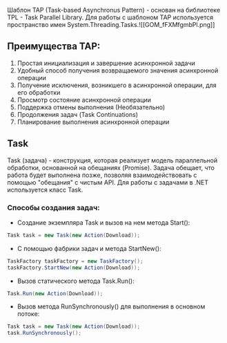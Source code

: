 Шаблон TAP (Task-based Asynchronus Pattern) - основан на библиотеке TPL - Task Parallel Library.
Для работы с шаблоном TAP используется пространство имен System.Threading.Tasks.![[GOM_fFXMfgmbPl.png]]

## Преимущества TAP:

1) Простая инициализация и завершение асинхронной задачи
2)  Удобный способ получения возвращаемого значения асинхронной операции
3)  Получение исключения, возникшего в асинхронной операции, для его обработки
4) Просмотр состояние асинхронной операции
5) Поддержка отмены выполнения (Необязательно)
6) Продолжения задач (Task Continuations)
7)  Планирование выполнения асинхронной операции


## Task

Task (задача) - конструкция, которая реализует модель параллельной обработки, основанной на обещаниях (Promise). Задача обещает, что работа будет выполнена позже, позволяя взаимодействовать с помощью "обещания" с чистым API.
Для работы с задачами в .NET используется класс Task.

### Способы создания задач:

- Создание экземпляра Task и вызов на нем метода Start():
```C#
Task task = new Task(new Action(Download));
```
- С помощью фабрики задач и метода StartNew():
```C#
TaskFactory taskFactory = new TaskFactory();
taskFactory.StartNew(new Action(Download));
```
- Вызов статического метода Task.Run():
```C#
Task.Run(new Action(Download));
```
- Вызов метода RunSynchronously() для выполнения в основном потоке:
```C#
Task task = new Task(new Action(Download));
task.RunSynchronously();
```